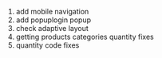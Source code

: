 1. add mobile navigation
2. add popuplogin popup
3. check adaptive layout
4. getting products categories quantity fixes
5. quantity code fixes